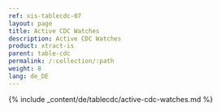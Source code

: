 ```yaml
---
ref: xis-tablecdc-07
layout: page
title: Active CDC Watches
description: Active CDC Watches
product: xtract-is
parent: table-cdc
permalink: /:collection/:path
weight: 8
lang: de_DE
---
```


{% include _content/de/tablecdc/active-cdc-watches.md  %}